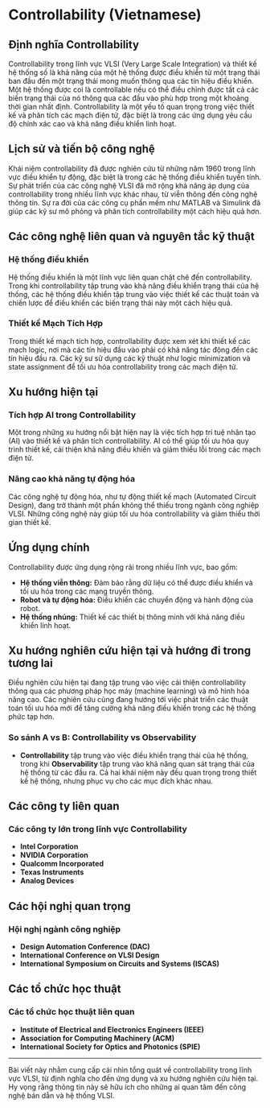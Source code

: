 # Controllability (Vietnamese)

## Định nghĩa Controllability

Controllability trong lĩnh vực VLSI (Very Large Scale Integration) và thiết kế hệ thống số là khả năng của một hệ thống được điều khiển từ một trạng thái ban đầu đến một trạng thái mong muốn thông qua các tín hiệu điều khiển. Một hệ thống được coi là controllable nếu có thể điều chỉnh được tất cả các biến trạng thái của nó thông qua các đầu vào phù hợp trong một khoảng thời gian nhất định. Controllability là một yếu tố quan trọng trong việc thiết kế và phân tích các mạch điện tử, đặc biệt là trong các ứng dụng yêu cầu độ chính xác cao và khả năng điều khiển linh hoạt.

## Lịch sử và tiến bộ công nghệ

Khái niệm controllability đã được nghiên cứu từ những năm 1960 trong lĩnh vực điều khiển tự động, đặc biệt là trong các hệ thống điều khiển tuyến tính. Sự phát triển của các công nghệ VLSI đã mở rộng khả năng áp dụng của controllability trong nhiều lĩnh vực khác nhau, từ viễn thông đến công nghệ thông tin. Sự ra đời của các công cụ phần mềm như MATLAB và Simulink đã giúp các kỹ sư mô phỏng và phân tích controllability một cách hiệu quả hơn.

## Các công nghệ liên quan và nguyên tắc kỹ thuật

### Hệ thống điều khiển

Hệ thống điều khiển là một lĩnh vực liên quan chặt chẽ đến controllability. Trong khi controllability tập trung vào khả năng điều khiển trạng thái của hệ thống, các hệ thống điều khiển tập trung vào việc thiết kế các thuật toán và chiến lược để điều khiển các biến trạng thái này một cách hiệu quả.

### Thiết kế Mạch Tích Hợp

Trong thiết kế mạch tích hợp, controllability được xem xét khi thiết kế các mạch logic, nơi mà các tín hiệu đầu vào phải có khả năng tác động đến các tín hiệu đầu ra. Các kỹ sư sử dụng các kỹ thuật như logic minimization và state assignment để tối ưu hóa controllability trong các mạch điện tử.

## Xu hướng hiện tại

### Tích hợp AI trong Controllability

Một trong những xu hướng nổi bật hiện nay là việc tích hợp trí tuệ nhân tạo (AI) vào thiết kế và phân tích controllability. AI có thể giúp tối ưu hóa quy trình thiết kế, cải thiện khả năng điều khiển và giảm thiểu lỗi trong các mạch điện tử.

### Nâng cao khả năng tự động hóa

Các công nghệ tự động hóa, như tự động thiết kế mạch (Automated Circuit Design), đang trở thành một phần không thể thiếu trong ngành công nghiệp VLSI. Những công nghệ này giúp tối ưu hóa controllability và giảm thiểu thời gian thiết kế.

## Ứng dụng chính

Controllability được ứng dụng rộng rãi trong nhiều lĩnh vực, bao gồm:

- **Hệ thống viễn thông:** Đảm bảo rằng dữ liệu có thể được điều khiển và tối ưu hóa trong các mạng truyền thông.
- **Robot và tự động hóa:** Điều khiển các chuyển động và hành động của robot.
- **Hệ thống nhúng:** Thiết kế các thiết bị thông minh với khả năng điều khiển linh hoạt.

## Xu hướng nghiên cứu hiện tại và hướng đi trong tương lai

Điều nghiên cứu hiện tại đang tập trung vào việc cải thiện controllability thông qua các phương pháp học máy (machine learning) và mô hình hóa nâng cao. Các nghiên cứu cũng đang hướng tới việc phát triển các thuật toán tối ưu hóa mới để tăng cường khả năng điều khiển trong các hệ thống phức tạp hơn.

### So sánh A vs B: Controllability vs Observability

- **Controllability** tập trung vào việc điều khiển trạng thái của hệ thống, trong khi **Observability** tập trung vào khả năng quan sát trạng thái của hệ thống từ các đầu ra. Cả hai khái niệm này đều quan trọng trong thiết kế hệ thống, nhưng phục vụ cho các mục đích khác nhau.

## Các công ty liên quan

### Các công ty lớn trong lĩnh vực Controllability

- **Intel Corporation**
- **NVIDIA Corporation**
- **Qualcomm Incorporated**
- **Texas Instruments**
- **Analog Devices**

## Các hội nghị quan trọng

### Hội nghị ngành công nghiệp

- **Design Automation Conference (DAC)**
- **International Conference on VLSI Design**
- **International Symposium on Circuits and Systems (ISCAS)**

## Các tổ chức học thuật

### Các tổ chức học thuật liên quan

- **Institute of Electrical and Electronics Engineers (IEEE)**
- **Association for Computing Machinery (ACM)**
- **International Society for Optics and Photonics (SPIE)**

---

Bài viết này nhằm cung cấp cái nhìn tổng quát về controllability trong lĩnh vực VLSI, từ định nghĩa cho đến ứng dụng và xu hướng nghiên cứu hiện tại. Hy vọng rằng thông tin này sẽ hữu ích cho những ai quan tâm đến công nghệ bán dẫn và hệ thống VLSI.